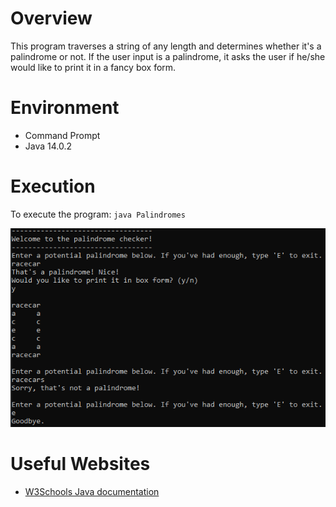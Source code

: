 # Overview
This program traverses a string of any length and determines whether it's a palindrome or not. 
If the user input is a palindrome, it asks the user if he/she would like to print it in a fancy
box form.

# Environment
* Command Prompt
* Java 14.0.2
# Execution
To execute the program: `java Palindromes`

![Screenshot demonstrating the user input and special print method](/src/palindromes1.png)

# Useful Websites
* [W3Schools Java documentation](https://www.w3schools.com/java/default.asp)